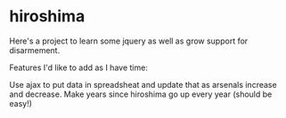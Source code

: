 # hiroshima

Here's a project to learn some jquery as well as grow support for disarmement.

Features I'd like to add as I have time:

Use ajax to put data in spreadsheat and update that as arsenals increase and decrease.
Make years since hiroshima go up every year (should be easy!)
